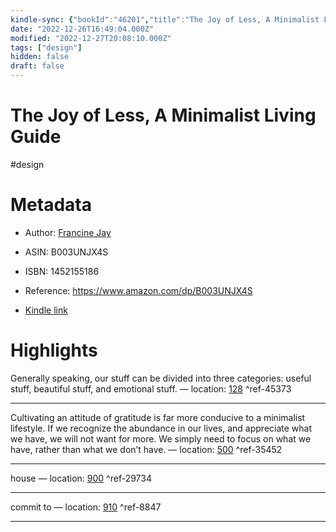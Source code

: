 ```yaml
---
kindle-sync: {"bookId":"46201","title":"The Joy of Less, A Minimalist Living Guide: How to Declutter, Organize, and Simplify Your Life","author":"Francine Jay","asin":"B003UNJX4S","lastAnnotatedDate":"2012-10-08","bookImageUrl":"https://m.media-amazon.com/images/I/81RtzVXh7zL._SY160.jpg","highlightsCount":4}
date: "2022-12-26T16:49:04.000Z"
modified: "2022-12-27T20:08:10.000Z"
tags: ["design"]
hidden: false
draft: false
---
```

# The Joy of Less, A Minimalist Living Guide

#design 

# Metadata

* Author: [Francine Jay](https://www.amazon.com/Francine-Jay/e/B002GNZVQC/ref=dp_byline_cont_ebooks_1)

* ASIN: B003UNJX4S

* ISBN: 1452155186

* Reference: <https://www.amazon.com/dp/B003UNJX4S>

* [Kindle link](kindle://book?action=open&asin=B003UNJX4S)

# Highlights

Generally speaking, our stuff can be divided into three categories: useful stuff, beautiful stuff, and emotional stuff. — location: [128](kindle://book?action=open&asin=B003UNJX4S&location=128) ^ref-45373

---

Cultivating an attitude of gratitude is far more conducive to a minimalist lifestyle. If we recognize the abundance in our lives, and appreciate what we have, we will not want for more. We simply need to focus on what we have, rather than what we don’t have. — location: [500](kindle://book?action=open&asin=B003UNJX4S&location=500) ^ref-35452

---

house — location: [900](kindle://book?action=open&asin=B003UNJX4S&location=900) ^ref-29734

---

commit to — location: [910](kindle://book?action=open&asin=B003UNJX4S&location=910) ^ref-8847

---
